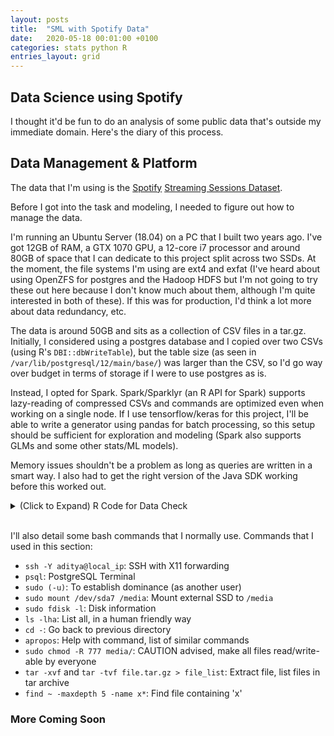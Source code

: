 ```yaml
---
layout: posts
title:  "SML with Spotify Data"
date:   2020-05-18 00:01:00 +0100
categories: stats python R
entries_layout: grid
---
```


## Data Science using Spotify

I thought it'd be fun to do an analysis of some public data that's outside my immediate domain. Here's the diary of this process.

## Data Management & Platform

The data that I'm using is the [Spotify](https://arxiv.org/abs/1901.09851) [Streaming Sessions Dataset](https://research.spotify.com/datasets).

Before I got into the task and modeling, I needed to figure out how to manage the data.

I'm running an Ubuntu Server (18.04) on a PC that I built two years ago. I've got 12GB of RAM, a GTX 1070 GPU, a 12-core i7 processor and around 80GB of space that I can dedicate to this project split across two SSDs. At the moment, the file systems I'm using are ext4 and exfat (I've heard about using OpenZFS for postgres and the Hadoop HDFS but I'm not going to try these out here because I don't know much about them, although I'm quite interested in both of these). If this was for production, I'd think a lot more about data redundancy, etc.

The data is around 50GB and sits as a collection of CSV files in a tar.gz. Initially, I considered using a postgres database and I copied over two CSVs (using R's `DBI::dbWriteTable`), but the table size (as seen in `/var/lib/postgresql/12/main/base/`) was larger than the CSV, so I'd go way over budget in terms of storage if I were to use postgres as is.

Instead, I opted for Spark. Spark/Sparklyr (an R API for Spark) supports lazy-reading of compressed CSVs and commands are optimized even when working on a single node. If I use tensorflow/keras for this project, I'll be able to write a generator using pandas for batch processing, so this setup should be sufficient for exploration and modeling (Spark also supports GLMs and some other stats/ML models).

Memory issues shouldn't be a problem as long as queries are written in a smart way. I also had to get the right version of the Java SDK working before this worked out.

<details>
<summary> (Click to Expand) R Code for Data Check </summary>
 
{%highlight R%}

library(sparklyr)
library(dplyr)

config = spark_config()
config$`sparklyr.shell.driver-memory` <- '15G'
config$spark.executor.memory <- '15G'
config$spark.memory.fraction <- 0.9

data_path = '/media/training_set/zipped/'
java_path = '/usr/lib/jvm/java-8-openjdk-amd64/'
spark_path = '/home/aditya/spark/spark-2.4.3-bin-hadoop2.7/'

Sys.setenv(JAVA_HOME = java_path)

sc = spark_connect(master = 'local', spark_home = spark_path)
data = spark_read_csv(sc, path = data_path, memory = F)

skips_by_song = data %>%
	group_by(track_id_clean, not_skipped) %>%
	summarize(count = n()) %>%
	collect()

{% endhighlight %}
 
</details> <br>

I'll also detail some bash commands that I normally use. Commands that I used in this section:
 * `ssh -Y aditya@local_ip`: SSH with X11 forwarding
 * `psql`: PostgreSQL Terminal
 * `sudo (-u)`: To establish dominance (as another user)
 * `sudo mount /dev/sda7 /media`: Mount external SSD to `/media`
 * `sudo fdisk -l`: Disk information
 * `ls -lha`: List all, in a human friendly way
 * `cd -`: Go back to previous directory
 * `apropos`: Help with command, list of similar commands
 * `sudo chmod -R 777 media/`: CAUTION advised, make all files read/write-able by everyone
 * `tar -xvf` and `tar -tvf file.tar.gz > file_list`: Extract file, list files in tar archive
 * `find ~ -maxdepth 5 -name x*`: Find file containing 'x'

### More Coming Soon
